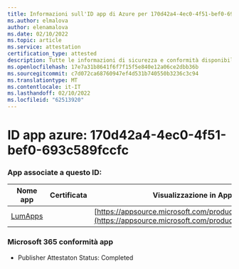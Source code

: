 ```yaml
---
title: Informazioni sull'ID app di Azure per 170d42a4-4ec0-4f51-bef0-693c589fccfc
ms.author: elmalova
author: elenamalova
ms.date: 02/10/2022
ms.topic: article
ms.service: attestation
certification_type: attested
description: Tutte le informazioni di sicurezza e conformità disponibili per 170d42a4-4ec0-4f51-bef0-693c589fccfc.
ms.openlocfilehash: 17e7a31b8641f6f7f15f5e840e12a06ce2dbb36b
ms.sourcegitcommit: c7d072ca68760947ef4d531b740550b3236c3c94
ms.translationtype: MT
ms.contentlocale: it-IT
ms.lasthandoff: 02/10/2022
ms.locfileid: "62513920"
---
```

# <a name="azure-app-id-170d42a4-4ec0-4f51-bef0-693c589fccfc"></a>ID app azure: 170d42a4-4ec0-4f51-bef0-693c589fccfc


### <a name="apps-associated-with-this-id"></a>App associate a questo ID:
| **Nome app** | **Certificata** | **Visualizzazione in AppSource** |
|--------------|---------------|-----------------------|
| [LumApps](https://docs.microsoft.com/microsoft-365-app-certification/forward/WA200001015) |  | [https://appsource.microsoft.com/product/office/WA200001015](https://appsource.microsoft.com/product/office/WA200001015) |

### <a name="microsoft-365-app-compliance-status"></a>Microsoft 365 conformità app
- Publisher Attestaton Status: Completed
